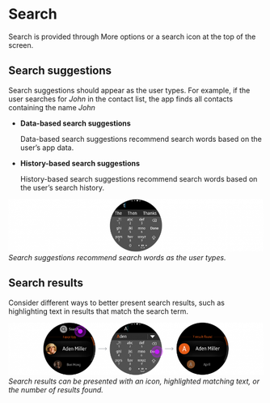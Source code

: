 # Search

Search is provided through More options or a search icon at the top of the screen.

## Search suggestions

Search suggestions should appear as the user types. For example, if the user searches for *John* in the contact list, the app finds all contacts containing the name *John*

-   **Data-based search suggestions**

    Data-based search suggestions recommend search words based on the user’s app data.

-   **History-based search suggestions**

    History-based search suggestions recommend search words based on the user’s search history.

![](media/9.10.1-900x186.png)  
*Search suggestions recommend search words as the user types.*

## Search results

Consider different ways to better present search results, such as highlighting text in results that match the search term.

![](media/9.10.2-900x186.png)  
*Search results can be presented with an icon, highlighted matching text, or the number of results found.*
